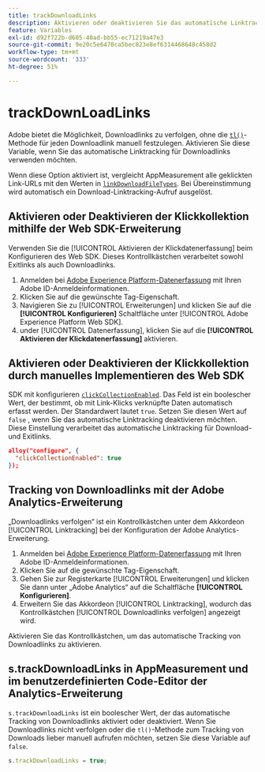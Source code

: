 ```yaml
---
title: trackDownloadLinks
description: Aktivieren oder deaktivieren Sie das automatische Linktracking für Downloadlinks.
feature: Variables
exl-id: d92f722b-d605-40ad-bb55-ec71219a47e3
source-git-commit: 9e20c5e6470ca5bec823e8ef6314468648c458d2
workflow-type: tm+mt
source-wordcount: '333'
ht-degree: 51%

---
```


# trackDownLoadLinks

Adobe bietet die Möglichkeit, Downloadlinks zu verfolgen, ohne die [`tl()`](../functions/tl-method.md)-Methode für jeden Downloadlink manuell festzulegen. Aktivieren Sie diese Variable, wenn Sie das automatische Linktracking für Downloadlinks verwenden möchten.

Wenn diese Option aktiviert ist, vergleicht AppMeasurement alle geklickten Link-URLs mit den Werten in [`linkDownloadFileTypes`](linkdownloadfiletypes.md). Bei Übereinstimmung wird automatisch ein Download-Linktracking-Aufruf ausgelöst.

## Aktivieren oder Deaktivieren der Klickkollektion mithilfe der Web SDK-Erweiterung

Verwenden Sie die [!UICONTROL Aktivieren der Klickdatenerfassung] beim Konfigurieren des Web SDK. Dieses Kontrollkästchen verarbeitet sowohl Exitlinks als auch Downloadlinks.

1. Anmelden bei [Adobe Experience Platform-Datenerfassung](https://experience.adobe.com/data-collection) mit Ihren Adobe ID-Anmeldeinformationen.
1. Klicken Sie auf die gewünschte Tag-Eigenschaft.
1. Navigieren Sie zu [!UICONTROL Erweiterungen] und klicken Sie auf die **[!UICONTROL Konfigurieren]** Schaltfläche unter [!UICONTROL Adobe Experience Platform Web SDK].
1. under [!UICONTROL Datenerfassung], klicken Sie auf die **[!UICONTROL Aktivieren der Klickdatenerfassung]** aktivieren.

## Aktivieren oder Deaktivieren der Klickkollektion durch manuelles Implementieren des Web SDK

SDK mit konfigurieren [`clickCollectionEnabled`](https://experienceleague.adobe.com/docs/experience-platform/edge/fundamentals/configuring-the-sdk.html#clickCollectionEnabled). Das Feld ist ein boolescher Wert, der bestimmt, ob mit Link-Klicks verknüpfte Daten automatisch erfasst werden. Der Standardwert lautet `true`. Setzen Sie diesen Wert auf `false` , wenn Sie das automatische Linktracking deaktivieren möchten. Diese Einstellung verarbeitet das automatische Linktracking für Download- und Exitlinks.

```json
alloy("configure", {
  "clickCollectionEnabled": true
});
```

## Tracking von Downloadlinks mit der Adobe Analytics-Erweiterung

„Downloadlinks verfolgen“ ist ein Kontrollkästchen unter dem Akkordeon [!UICONTROL Linktracking] bei der Konfiguration der Adobe Analytics-Erweiterung.

1. Anmelden bei [Adobe Experience Platform-Datenerfassung](https://experience.adobe.com/data-collection) mit Ihren Adobe ID-Anmeldeinformationen.
2. Klicken Sie auf die gewünschte Tag-Eigenschaft.
3. Gehen Sie zur Registerkarte [!UICONTROL Erweiterungen] und klicken Sie dann unter „Adobe Analytics“ auf die Schaltfläche **[!UICONTROL Konfigurieren]**.
4. Erweitern Sie das Akkordeon [!UICONTROL Linktracking], wodurch das Kontrollkästchen [!UICONTROL Downloadlinks verfolgen] angezeigt wird.

Aktivieren Sie das Kontrollkästchen, um das automatische Tracking von Downloadlinks zu aktivieren.

## s.trackDownloadLinks in AppMeasurement und im benutzerdefinierten Code-Editor der Analytics-Erweiterung

`s.trackDownloadLinks` ist ein boolescher Wert, der das automatische Tracking von Downloadlinks aktiviert oder deaktiviert. Wenn Sie Downloadlinks nicht verfolgen oder die `tl()`-Methode zum Tracking von Downloads lieber manuell aufrufen möchten, setzen Sie diese Variable auf `false`.

```js
s.trackDownloadLinks = true;
```
